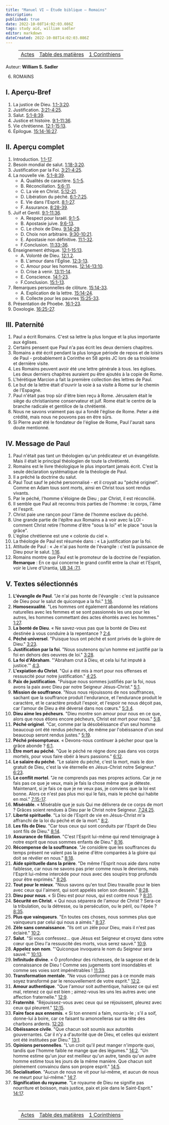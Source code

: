 ```yaml
---
title: "Manuel VI — Étude biblique — Romains"
description: 
published: true
date: 2022-10-08T14:02:03.086Z
tags: study aid, william sadler
editor: markdown
dateCreated: 2022-10-08T14:02:03.086Z
---
```


<figure class="table chapter-navigator">
	<table>
		<tbody>
		<tr>
			<td><a href="/fr/article/William_S_Sadler/Workbook_6_Bible_Study/Study_2_5_Acts">Actes</a></td>
			<td><a href="/fr/article/William_S_Sadler/Workbook_6_Bible_Study/Index">Table des matières</a></td>
			<td><a href="/fr/article/William_S_Sadler/Workbook_6_Bible_Study/Study_2_7_1Corinthians">1 Corinthiens</a></td>
		</tr>
		</tbody>
	</table>
</figure>

Auteur: **William S. Sadler**

6. ROMAINS

## I. Aperçu-Bref

1. La justice de Dieu. [1:1-3:20](/fr/Bible/Romains/1#v1).
2. Justification. [3:21-4:25](/fr/Bible/Romains/3#v21).
3. Salut. [5:1-8:39](/fr/Bible/Romains/5#v1).
4. Justice et histoire. [9:1-11:36](/fr/Bible/Romains/9#v1).
5. Vie chrétienne. [12:1-15:13](/fr/Bible/Romains/12#v1).
6. Épilogue. [15:14-16:27](/fr/Bible/Romains/15#v14).

## II. Aperçu complet

1. Introduction. [1:1-17](/fr/Bible/Romains/1#v1).
2. Besoin mondial de salut. [1:18-3:20](/fr/Bible/Romains/1#v18).
3. Justification par la Foi. [3:21-4:25](/fr/Bible/Romains/3#v21).
4. La nouvelle vie. [5:1-8:39](/fr/Bible/Romains/5#v1).
	- A. Qualités de caractère. [5:1-5](/fr/Bible/Romains/5#v1).
	- B. Réconciliation. [5:6-11](/fr/Bible/Romains/5#v6).
	- C. La vie en Christ. [5:12-21](/fr/Bible/Romains/5#v12).
	- D. Libération du péché. [6:1-7:25](/fr/Bible/Romains/6#v1).
	- E. Vie dans l'Esprit. [8:1-27](/fr/Bible/Romains/8#v1).
	- F. Assurance. [8:28-39](/fr/Bible/Romains/8#v28).
5. Juif et Gentil. [9:1-11:36](/fr/Bible/Romains/9#v1).
	- A. Respect pour Israël. [9:1-5](/fr/Bible/Romains/9#v1).
	- B. Apostasie juive. [9:6-13](/fr/Bible/Romains/9#v6).
	- C. Le choix de Dieu. [9:14-29](/fr/Bible/Romains/9#v14).
	- D. Choix non arbitraire. [9:30-10:21](/fr/Bible/Romans/9#v30).
	- E. Apostasie non définitive. [11:1-32](/fr/Bible/Romains/11#v1).
	- F.Conclusion. [11:33-36](/fr/Bible/Romains/11#v33).
6. Enseignement éthique. [12:1-15:13](/fr/Bible/Romains/12#v1).
	- A. Volonté de Dieu. [12:1,2](/fr/Bible/Romains/12#v1).
	- B. L'amour dans l'Église. [12:3-13](/fr/Bible/Romains/12#v3).
	- C. Amour pour les hommes. [12:14-13:10](/fr/Bible/Romains/12#v14).
	- D. Crise à venir. [13:11-14](/fr/Bible/Romains/13#v11).
	- E. Conscience. [14:1-23](/fr/Bible/Romains/14#v1).
	- F.Conclusion. [15:1-13](/fr/Bible/Romains/15#v1).
7. Remarques personnelles de clôture. [15:14-33](/fr/Bible/Romains/15#v14).
	- A. Explication de la lettre. [15:14-24](/fr/Bible/Romains/15#v14).
	- B. Collecte pour les pauvres [15:25-33](/fr/Bible/Romans/15#v25).
8. Présentation de Phoebe. [16:1-23](/fr/Bible/Romains/16#v1).
9. Doxologie. [16:25-27](/fr/Bible/Romains/16#v25).

## III. Paternité

1. Paul a écrit Romains. C'est sa lettre la plus longue et la plus importante aux églises.
2. Certains pensent que Paul n'a pas écrit les deux derniers chapitres.
3. Romains a été écrit pendant la plus longue période de repos et de loisirs de Paul - probablement à Corinthe en 58 après JC lors de sa troisième et dernière visite.
4. Les Romains peuvent avoir été une lettre générale à tous. les églises. Les deux derniers chapitres auraient pu être ajoutés à la copie de Rome.
5. L'hérétique Marcion a fait la première collection des lettres de Paul.
6. Le but de la lettre était d'ouvrir la voie à sa visite à Rome sur le chemin de l'Espagne.
7. Paul n'était pas trop sûr d'être bien reçu à Rome. Jérusalem était le siège du christianisme conservateur et juif. Rome était le centre de la branche radicale et gentilice de la chrétienté.
8. Nous ne savons vraiment pas qui a fondé l'église de Rome. Peter a été crédité, mais nous ne pouvons pas en être sûrs.
9. Si Pierre avait été le fondateur de l'église de Rome, Paul l'aurait sans doute mentionné.

## IV. Message de Paul

1. Paul n'était pas tant un théologien qu'un prédicateur et un évangéliste. Mais il était le principal théologien de toute la chrétienté.
2. Romains est le livre théologique le plus important jamais écrit. C'est la seule déclaration systématique de la théologie de Paul.
3. Il a prêché la doctrine du salut.
4. Paul Tout sauf le péché personnalisé - et il croyait au "péché originel". Comme en Adam tous sont morts, ainsi en Christ tous sont rendus vivants.
5. Par le péché, l'homme s'éloigne de Dieu ; par Christ, il est réconcilié.
6. Il semble que Paul ait reconnu trois parties de l'homme : le corps, l'âme et l'esprit.
7. Christ paie une rançon pour l'âme de l'homme esclave du péché.
8. Une grande partie de l'épître aux Romains a à voir avec la LOI - comment Christ retire l'homme d'être "sous la loi" et le place "sous la grâce".
9. L'église chrétienne est une « colonie du ciel ».
10. La théologie de Paul est résumée dans : « La justification par la foi.
11. Attitude de Paul : « Je n'ai pas honte de l'évangile : c'est la puissance de Dieu pour le salut. [1:16](/fr/Bible/Romains/1#v16).
12. Romains montre que Paul est le promoteur de la doctrine de l'expiation.
	**Remarque** : En ce qui concerne le grand conflit entre la chair et l'Esprit, voir le Livre d'Urantia, [UB 34 :7.1](/en/The_Urantia_Book/34#p7_1).

## V. Textes sélectionnés

1. **L'évangile de Paul**. "Je n'ai pas honte de l'évangile : c'est la puissance de Dieu pour le salut de quiconque a la foi." [1:16](/fr/Bible/Romains/1#v16).
2. **Homosexualité**. "Les hommes ont également abandonné les relations naturelles avec les femmes et se sont passionnés les uns pour les autres, les hommes commettant des actes éhontés avec les hommes." [1:27](/fr/Bible/Romains/1#v27).
3. **La bonté de Dieu**. « Ne savez-vous pas que la bonté de Dieu est destinée à vous conduire à la repentance ? [2:4](/fr/Bible/Romains/2#v4).
4. **Péché universel**. "Puisque tous ont péché et sont privés de la gloire de Dieu." [3:23](/fr/Bible/Romains/3#v23).
5. **Justification par la foi**. "Nous soutenons qu'un homme est justifié par la foi en dehors des oeuvres de loi." [3:28](/fr/Bible/Romains/3#v28).
6. **La foi d'Abraham**. "'Abraham crut à Dieu, et cela lui fut imputé à justice.'" [4:3](/fr/Bible/Romans/4#v3).
7. **L'expiation du Christ**. "Qui a été mis à mort pour nos offenses et ressuscité pour notre justification." [4:25](/fr/Bible/Romains/4#v25).
8. **Paix de justification**. "Puisque nous sommes justifiés par la foi, nous avons la paix avec Dieu par notre Seigneur Jésus-Christ." [5:1](/fr/Bible/Romains/5#v1).
9. **Mission de souffrance**. "Nous nous réjouissons de nos souffrances, sachant que la souffrance produit l'endurance, et l'endurance produit le caractère, et le caractère produit l'espoir, et l'espoir ne nous déçoit pas, car l'amour de Dieu a été déversé dans nos cœurs." [5:3,4](/fr/Bible/Romains/5#v3).
10. **Dieu aime les pécheurs**. "Dieu montre son amour pour nous en ce que, alors que nous étions encore pécheurs, Christ est mort pour nous." [5:8](/fr/Bible/Romains/5#v8).
11. **Péché originel**. "Car, comme par la désobéissance d'un seul homme beaucoup ont été rendus pécheurs, de même par l'obéissance d'un seul beaucoup seront rendus justes." [5:19](/fr/Bible/Romains/5#v19).
12. **Péché présomptueux**. « Devons-nous continuer à pécher pour que la grâce abonde ? [6:1](/fr/Bible/Romains/6#v1).
13. **Être mort au péché**. "Que le péché ne règne donc pas dans vos corps mortels, pour vous faire obéir à leurs passions." [6:12](/fr/Bible/Romains/6#v12).
14. **Le salaire du péché**. "Le salaire du péché, c'est la mort, mais le don gratuit de Dieu, c'est la vie éternelle en Jésus-Christ notre Seigneur." [6:23](/fr/Bible/Romains/6#v23).
15. **Le conflit mortel**. "Je ne comprends pas mes propres actions. Car je ne fais pas ce que je veux, mais je fais la chose même que je déteste. Maintenant, si je fais ce que je ne veux pas, je conviens que la loi est bonne. Alors ce n'est pas plus moi qui le fais, mais le péché qui habite en moi." [7:15-17](/fr/Bible/Romains/7#v15).
16. **Misérable**. « Misérable que je suis Qui me délivrera de ce corps de mort ? Grâces soient rendues à Dieu par le Christ notre Seigneur. [7:24,25](/fr/Bible/Romains/7#v24).
17. **Liberté spirituelle**. "La loi de l'Esprit de vie en Jésus-Christ m'a affranchi de la loi du péché et de la mort." [8:2](/fr/Bible/Romains/8#v2).
18. **Les fils de Dieu**. "Car tous ceux qui sont conduits par l'Esprit de Dieu sont fils de Dieu." [8:14](/fr/Bible/Romains/8#v14).
19. **Assurance de filiation**. "C'est l'Esprit lui-même qui rend témoignage à notre esprit que nous sommes enfants de Dieu." [8:16](/fr/Bible/Romains/8#v16).
20. **Récompense de la souffrance**. "Je considère que les souffrances du temps présent ne valent pas la peine d'être comparées à la gloire qui doit se révéler en nous." [8:18](/fr/Bible/Romains/8#v18).
21. **Aide spirituelle dans la prière**. "De même l'Esprit nous aide dans notre faiblesse, car nous ne savons pas prier comme nous le devrions, mais l'Esprit lui-même intercède pour nous avec des soupirs trop profonds pour être exprimés." [8:26](/fr/Bible/Romains/8#v26).
22. **Tout pour le mieux**. "Nous savons qu'en tout Dieu travaille pour le bien avec ceux qui l'aiment, qui sont appelés selon son dessein." [8:28](/fr/Bible/Romains/8#v28).
23. **Dieu pour nous**. « Si Dieu est pour nous, qui est contre nous ? [8:31](/fr/Bible/Romains/8#v31).
24. **Sécurité en Christ**. « Qui nous séparera de l'amour de Christ ? Sera-ce la tribulation, ou la détresse, ou la persécution, ou le péril, ou l'épée ? [8:35](/fr/Bible/Romains/8#v35).
25. **Plus que vainqueurs**. "En toutes ces choses, nous sommes plus que vainqueurs par celui qui nous a aimés." [8:37](/fr/Bible/Romains/8#v37).
26. **Zèle sans connaissance**. "Ils ont un zèle pour Dieu, mais il n'est pas éclairé." [10:2](/fr/Bible/Romains/10#v2).
27. **Salut**. "Si vous confessez... que Jésus est Seigneur et croyez dans votre cœur que Dieu l'a ressuscité des morts, vous serez sauvé." [10:9](/fr/Bible/Romains/10#v9).
28. **Appelez son nom**. "'Quiconque invoquera le nom du Seigneur sera sauvé.'" [10:13](/en/Bible/Romans/10#v13).
29. **Infinitude divine**. « Ô profondeur des richesses, de la sagesse et de la connaissance de Dieu ! Comme ses jugements sont insondables et comme ses voies sont impénétrables ! [11:33](/fr/Bible/Romains/11#v33).
30. **Transformation mentale**. "Ne vous conformez pas à ce monde mais soyez transformé par le renouvellement de votre esprit." [12:2](/fr/Bible/Romains/12#v2).
31. **Amour authentique**. "Que l'amour soit authentique, haïssez ce qui est mal, retenez ce qui est bien ; aimez-vous les uns les autres avec une affection fraternelle." [12:9](/fr/Bible/Romains/12#v9).
32. **Fraternité**. "Réjouissez-vous avec ceux qui se réjouissent, pleurez avec ceux qui pleurent." [12:15](/fr/Bible/Romains/12#v15).
33. **Faire face aux ennemis**. « Si ton ennemi a faim, nourris-le ; s'il a soif, donne-lui à boire, car ce faisant tu amoncelleras sur sa tête des charbons ardents. [12:20](/fr/Bible/Romains/12#v20).
34. **Obéissance civile**. "Que chacun soit soumis aux autorités gouvernantes. Car il n'y a d'autorité que de Dieu, et celles qui existent ont été instituées par Dieu." [13:1](/fr/Bible/Romains/13#v1).
35. **Opinions personnelles**. "L'un croit qu'il peut manger n'importe quoi, tandis que l'homme faible ne mange que des légumes." [14:2](/fr/Bible/Romains/14#v2). "Un homme estime qu'un jour est meilleur qu'un autre, tandis qu'un autre homme estime tous les jours de la même manière. Que chacun soit pleinement convaincu dans son propre esprit." [14:5](/fr/Bible/Romains/14#v5).
36. **Socialisation**. "Aucun de nous ne vit pour lui-même, et aucun de nous ne meurt pour lui-même." [14:7](/fr/Bible/Romains/14#v7).
37. **Signification du royaume**. "Le royaume de Dieu ne signifie pas nourriture et boisson, mais justice, paix et joie dans le Saint-Esprit." [14:17](/fr/Bible/Romains/14#v17).


<br>

<figure class="table chapter-navigator">
	<table>
		<tbody>
		<tr>
			<td><a href="/fr/article/William_S_Sadler/Workbook_6_Bible_Study/Study_2_5_Acts">Actes</a></td>
			<td><a href="/fr/article/William_S_Sadler/Workbook_6_Bible_Study/Index">Table des matières</a></td>
			<td><a href="/fr/article/William_S_Sadler/Workbook_6_Bible_Study/Study_2_7_1Corinthians">1 Corinthiens</a></td>
		</tr>
		</tbody>
	</table>
</figure>